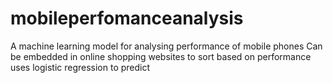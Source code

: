 # mobileperfomanceanalysis
A machine learning model for analysing performance of mobile phones
Can be embedded in online shopping websites to sort based on performance
uses logistic regression to predict
